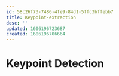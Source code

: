 ```yaml
---
id: 58c26f73-7486-4fe9-84d1-5ffc3bffebb7
title: Keypoint-extraction
desc: ''
updated: 1606196723687
created: 1606196706664
---
```


# Keypoint Detection

